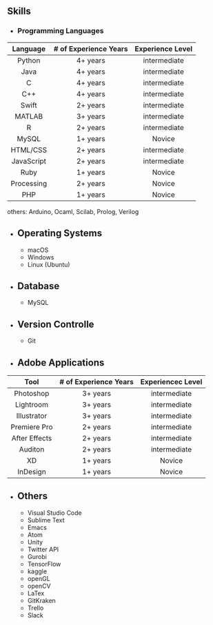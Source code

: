## Skills

- ### Programming Languages

| **Language** |**# of Experience Years**|**Experience Level**|
| :--------: | :----------: | :----------: |
| Python| 4+ years |intermediate|
| Java | 4+ years |intermediate|
| C | 4+ years |intermediate|
| C++ | 4+ years |intermediate|
| Swift | 2+ years |intermediate|
| MATLAB | 3+ years |intermediate|
| R | 2+ years |intermediate|
| MySQL | 1+ years |Novice|
| HTML/CSS | 2+ years |intermediate|
| JavaScript | 2+ years |intermediate|
| Ruby| 1+ years |Novice|
| Processing | 2+ years |Novice|
| PHP | 1+ years |Novice|


others: Arduino, Ocaml, Scilab, Prolog, Verilog


- ## Operating Systems
    - macOS
    - Windows
    - Linux (Ubuntu)

- ## Database
    - MySQL

- ## Version Controlle
    - Git


- ## Adobe Applications

| **Tool** |**# of Experience Years**|**Experiencec Level**|
| :--------: | :----------: | :----------: |
| Photoshop| 3+ years |intermediate|
| Lightroom| 3+ years |intermediate|
| Illustrator| 3+ years |intermediate|
| Premiere Pro| 2+ years |intermediate|
| After Effects| 2+ years |intermediate|
| Auditon| 2+ years |intermediate|
| XD| 1+ years |Novice|
| InDesign| 1+ years |Novice|


- ## Others
    - Visual Studio Code
    - Sublime Text
    - Emacs
    - Atom
    - Unity
    - Twitter API
    - Gurobi
    - TensorFlow
    - kaggle 
    - openGL
    - openCV
    - LaTex
    - GitKraken
    - Trello
    - Slack


